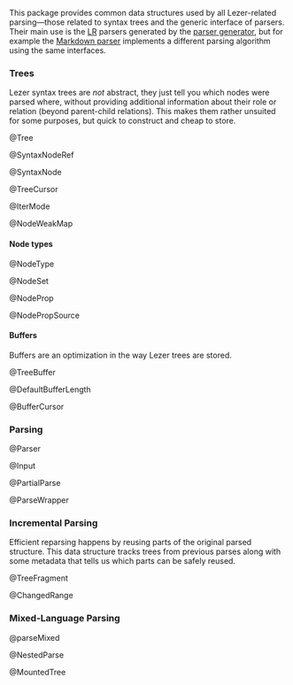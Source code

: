This package provides common data structures used by all Lezer-related
parsing—those related to syntax trees and the generic interface of
parsers. Their main use is the [LR](#lr) parsers generated by the
[parser generator](#generator), but for example the [Markdown
parser](https://github.com/lezer-parser/markdown) implements a
different parsing algorithm using the same interfaces.

### Trees

Lezer syntax trees are _not_ abstract, they just tell you which nodes
were parsed where, without providing additional information about
their role or relation (beyond parent-child relations). This makes
them rather unsuited for some purposes, but quick to construct and
cheap to store.

@Tree

@SyntaxNodeRef

@SyntaxNode

@TreeCursor

@IterMode

@NodeWeakMap

#### Node types

@NodeType

@NodeSet

@NodeProp

@NodePropSource

#### Buffers

Buffers are an optimization in the way Lezer trees are stored.

@TreeBuffer

@DefaultBufferLength

@BufferCursor

### Parsing

@Parser

@Input

@PartialParse

@ParseWrapper

### Incremental Parsing

Efficient reparsing happens by reusing parts of the original parsed
structure. This data structure tracks trees from previous parses along
with some metadata that tells us which parts can be safely reused.

@TreeFragment

@ChangedRange

### Mixed-Language Parsing

@parseMixed

@NestedParse

@MountedTree
